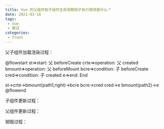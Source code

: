 ```yaml
---
title: Vue 的父组件和子组件生命周期钩子执行顺序是什么？
date: 2021-03-16
tags:
 - Vue
 - 面试
categories:
 - front
---
```


父子组件加载渲染过程：

@flowstart 
st=>start: 父 beforeCreate
crte=>operation: 父 created
bmount=>operation: 父 beforeMount
bcre=>condition: 子 beforeCreate
cred=>condition: 子 created
e=>end: End

st->crte->bmount(path1,right)->bcre
bcre->cred
cred->e
bmount(path2)->e
@flowend

子组件更新过程：


父组件更新过程：


销毁过程：